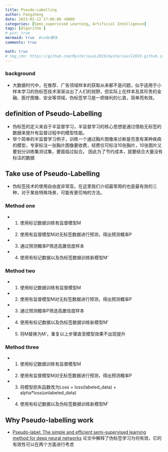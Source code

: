 ```yaml
---
title: Pseudo-Labelling
author: Fangzheng
date: 2023-02-12 17:06:00 +0800
categories: [Semi-supervised Learning, Artificial Intelligence]
tags: [Algorithm ]
# pin: true
mermaid: true  #code模块
comments: true

math: true
# img_cdn: https://github.com/MysteriousL2019/mysteriousl2019.github.io/tree/master/assets/img/
---
```

### background
* 大数据时代中，在推荐、广告领域样本的获取从来都不是问题，似乎适用于小样本学习的伪标签技术渐渐淡出了人们的视野，但实际上在样本及其珍贵的金融、医疗图像、安全等领域，伪标签学习是一把锋利的匕首，简单而有效。
## definition of Pseudo-Labelling
* 伪标签的定义来自于半监督学习，半监督学习的核心思想是通过借助无标签的数据来提升有监督过程中的模型性能。
* 举个简单的半监督学习例子，训练一个通过胸片图像来诊断是否患有某种疾病的模型，专家标注一张胸片图像要收费，经费仅可标注10张胸片，10张图片又要划分训练集测试集，要面临过拟合。 因此为了节约成本，就要结合大量没有标注的数据
## Take use of Pseudo-Labelling
* 伪标签技术的使用自由度非常高，在这里我们介绍最常用的也是最有效的三种，对于某些特殊场景，可能有更花哨的方法。
### Method one
* 1. 使用标记数据训练有监督模型M
* 2. 使用有监督模型M对无标签数据进行预测，得出预测概率P
* 3. 通过预测概率P筛选高置信度样本
* 4. 使用有标记数据以及伪标签数据训练新模型M’
### Method two
* 1. 使用标记数据训练有监督模型M
* 2. 使用有监督模型M对无标签数据进行预测，得出预测概率P
* 3. 通过预测概率P筛选高置信度样本
* 4. 使用有标记数据以及伪标签数据训练新模型M’
* 5. 将M替换为M’，重复以上步骤直至模型效果不出现提升
### Method three
* 1. 使用标记数据训练有监督模型M
* 2. 使用有监督模型M对无标签数据进行预测，得出预测概率P
* 3. 将模型损失函数改为Loss = loss(labeled_data) + alpha*loss(unlabeled_data)
* 4. 使用有标记数据以及伪标签数据训练新模型M’
## Why Pseudo-labelling work
* [Pseudo-label: The simple and efficient semi-supervised learning method for deep neural networks](https://scholar.google.com.sg/scholar?q=Pseudo-Label+:+The+Simple+and+Efficient+Semi-Supervised+Learning+Method+for+Deep+Neural+Networks&hl=zh-CN&as_sdt=0&as_vis=1&oi=scholart) 论文中解释了伪标签学习为何有效，它的有效性可以在两个方面进行考虑
